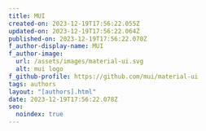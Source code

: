 ```yaml
---
title: MUI
created-on: 2023-12-19T17:56:22.055Z
updated-on: 2023-12-19T17:56:22.064Z
published-on: 2023-12-19T17:56:22.070Z
f_author-display-name: MUI
f_author-image:
  url: /assets/images/material-ui.svg
  alt: mui logo
f_github-profile: https://github.com/mui/material-ui
tags: authors
layout: "[authors].html"
date: 2023-12-19T17:56:22.078Z
seo:
  noindex: true
---
```

